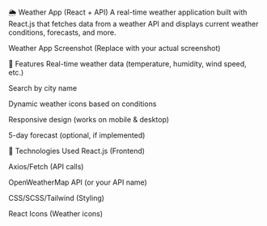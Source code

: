 🌦️ Weather App (React + API)
A real-time weather application built with React.js that fetches data from a weather API and displays current weather conditions, forecasts, and more.

Weather App Screenshot (Replace with your actual screenshot)

🚀 Features
Real-time weather data (temperature, humidity, wind speed, etc.)

Search by city name

Dynamic weather icons based on conditions

Responsive design (works on mobile & desktop)

5-day forecast (optional, if implemented)

🔧 Technologies Used
React.js (Frontend)

Axios/Fetch (API calls)

OpenWeatherMap API (or your API name)

CSS/SCSS/Tailwind (Styling)

React Icons (Weather icons)
